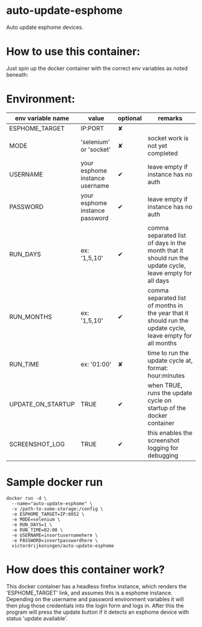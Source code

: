 # auto-update-esphome
Auto update esphome devices.

# How to use this container:
Just spin up the docker container with the correct env variables as noted beneath:


# Environment:

| env variable name | value | optional | remarks |
|-----|-----|-----|-----|
| ESPHOME_TARGET | IP:PORT | ✘ |  |
| MODE | 'selenium' or 'socket' | ✘ | socket work is not yet completed |
| USERNAME | your esphome instance username | ✔ | leave empty if instance has no auth |
| PASSWORD | your esphome instance password | ✔ | leave empty if instance has no auth |
| RUN_DAYS | ex: '1,5,10' | ✔ |  comma separated list of days in the month that it should run the update cycle, leave empty for all days |
| RUN_MONTHS | ex: '1,5,10' | ✔ |  comma separated list of months in the year that it should run the update cycle, leave empty for all months |
| RUN_TIME | ex: '01:00' | ✘ | time to run the update cycle at, format: hour:minutes |
| UPDATE_ON_STARTUP | TRUE | ✔ | when TRUE, runs the update cycle on startup of the docker container |
| SCREENSHOT_LOG | TRUE | ✔ | this enables the screenshot logging for debugging |

# Sample docker run

```
docker run -d \
  --name="auto-update-esphome" \
  -v /path-to-some-storage:/config \
  -e ESPHOME_TARGET=IP:6052 \
  -e MODE=selenium \
  -e RUN_DAYS=1 \
  -e RUN_TIME=02:00 \
  -e USERNAME=insertusernamehere \
  -e PASSWORD=insertpasswordhere \
  victordrijkoningen/auto-update-esphome
```

# How does this container work?
This docker container has a headless firefox instance, which renders the 'ESPHOME_TARGET' link, and assumes this is a esphome instance. Depending on the username and password environment variables it will then plug those credentials into the login form and logs in. After this the program will press the update button if it detects an esphome device with status 'update available'.
